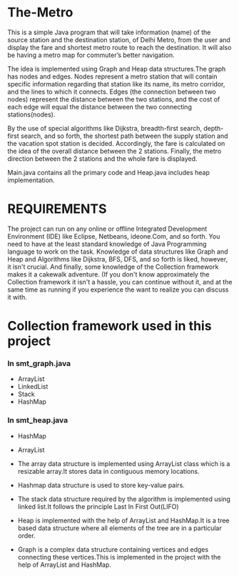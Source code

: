 # The-Metro
This is a simple Java program that will take information (name) of the source station and the destination station, of Delhi Metro, from the user and display the fare and shortest metro route to reach the destination. It will also be having a metro map for commuter’s better navigation.

The idea is implemented using Graph and Heap data structures.The graph has nodes and edges. Nodes represent a metro station that will contain specific information regarding that station like its name, its metro corridor, and the lines to which it connects. Edges (the connection between two nodes) represent the distance between the two stations, and the cost of each edge will equal the distance between the two connecting stations(nodes).

By the use of special algorithms like Dijkstra, breadth-first search, depth-first search, and so forth, the shortest path between the supply station and the vacation spot station is decided. Accordingly, the fare is calculated on the idea of the overall distance between the 2 stations. Finally, the metro direction between the 2 stations and the whole fare is displayed.

Main.java contains all the primary code and Heap.java includes heap implementation.

# REQUIREMENTS

The project can run on any online or offline Integrated Development Environment (IDE) like Eclipse, Netbeans, ideone.Com, and so forth. You need to have at the least standard knowledge of Java Programming language to work on the task. Knowledge of data structures like Graph and Heap and Algorithms like Dijkstra, BFS, DFS, and so forth is liked, however, it isn't crucial. And finally, some knowledge of the Collection framework makes it a cakewalk adventure. (If you don't know approximately the Collection framework it isn't a hassle, you can continue without it, and at the same time as running if you experience the want to realize you can discuss it with.

# Collection framework used in this project
### In smt_graph.java
* ArrayList
* LinkedList
* Stack
* HashMap
### In smt_heap.java
* HashMap
* ArrayList

* The array data structure is implemented using ArrayList class which is a resizable array.It stores data in contiguous memory locations.
* Hashmap data structure is used to store key-value pairs.
* The stack data structure required by the algorithm is implemented using linked list.It follows the principle Last In First Out(LIFO)
* Heap is implemented with the help of ArrayList and HashMap.It is a tree based data structure where all elements of the tree are in a particular order.
* Graph is a complex data structure containing vertices and edges connecting these vertices.This is implemented in the project with the help of ArrayList and HashMap.
